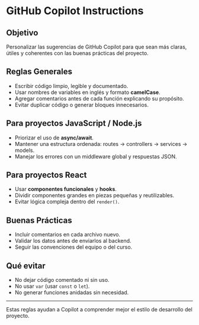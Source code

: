 # GitHub Copilot Instructions

## Objetivo
Personalizar las sugerencias de GitHub Copilot para que sean más claras, útiles y coherentes con las buenas prácticas del proyecto.

## Reglas Generales
- Escribir código limpio, legible y documentado.
- Usar nombres de variables en inglés y formato **camelCase**.
- Agregar comentarios antes de cada función explicando su propósito.
- Evitar duplicar código o generar bloques innecesarios.

## Para proyectos JavaScript / Node.js
- Priorizar el uso de **async/await**.
- Mantener una estructura ordenada: routes → controllers → services → models.
- Manejar los errores con un middleware global y respuestas JSON.

## Para proyectos React
- Usar **componentes funcionales** y **hooks**.
- Dividir componentes grandes en piezas pequeñas y reutilizables.
- Evitar lógica compleja dentro del `render()`.

## Buenas Prácticas
- Incluir comentarios en cada archivo nuevo.
- Validar los datos antes de enviarlos al backend.
- Seguir las convenciones del equipo o del curso.

## Qué evitar
- No dejar código comentado ni sin uso.
- No usar `var` (usar `const` o `let`).
- No generar funciones anidadas sin necesidad.

---
Estas reglas ayudan a Copilot a comprender mejor el estilo de desarrollo del proyecto.
